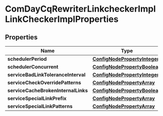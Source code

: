 

# ComDayCqRewriterLinkcheckerImplLinkCheckerImplProperties

## Properties

Name | Type | Description | Notes
------------ | ------------- | ------------- | -------------
**schedulerPeriod** | [**ConfigNodePropertyInteger**](ConfigNodePropertyInteger.md) |  |  [optional]
**schedulerConcurrent** | [**ConfigNodePropertyBoolean**](ConfigNodePropertyBoolean.md) |  |  [optional]
**serviceBadLinkToleranceInterval** | [**ConfigNodePropertyInteger**](ConfigNodePropertyInteger.md) |  |  [optional]
**serviceCheckOverridePatterns** | [**ConfigNodePropertyArray**](ConfigNodePropertyArray.md) |  |  [optional]
**serviceCacheBrokenInternalLinks** | [**ConfigNodePropertyBoolean**](ConfigNodePropertyBoolean.md) |  |  [optional]
**serviceSpecialLinkPrefix** | [**ConfigNodePropertyArray**](ConfigNodePropertyArray.md) |  |  [optional]
**serviceSpecialLinkPatterns** | [**ConfigNodePropertyArray**](ConfigNodePropertyArray.md) |  |  [optional]



